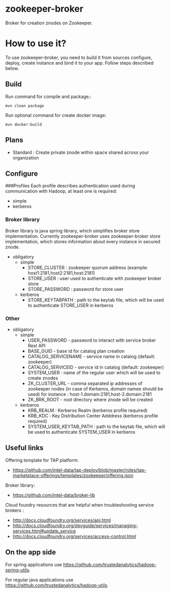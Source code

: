 zookeeper-broker
================

Broker for creation znodes on Zookeeper.

# How to use it?
To use zookeeper-broker, you need to build it from sources configure, deploy, create instance and bind it to your app. Follow steps described below. 

## Build 
Run command for compile and package.: 
```
mvn clean package
```
Run optional command for create docker image:
```
mvn docker:build
```

## Plans

  * Standard : Create private znode within space shared across your organization

## Configure

###Profiles 
Each profile describes authentication used during communication with Hadoop, at least one is required: 

  * simple
  * kerberos
  
### Broker library
Broker library is java spring library, which simplifies broker store implementation. Currently zookeeper-broker uses zookeeper-broker store implementation, which stores information about every instance in secured znode.

* obligatory
  * simple
    * STORE_CLUSTER : zookeeper quorum address (example: host1:2181,host2:2181,host:2181)
    * STORE_USER : user used to authenticate with zookeeper broker store
    * STORE_PASSWORD : password for store user
  * kerberos
    * STORE_KEYTABPATH : path to the keytab file, which will be used to authenticate STORE_USER in kerberos

### Other
* obligatory
  * simple
    * USER_PASSWORD - password to interact with service broker Rest API
    * BASE_GUID - base id for catalog plan creation
    * CATALOG_SERVICENAME - service name in catalog (default: zookeeper)
    * CATALOG_SERVICEID - service id in catalog (default: zookeeper)
    * SYSTEM_USER : name of the regular user which will be used to create znodes
    * ZK_CLUSTER_URL - comma separated ip addresses of zookeeper nodes (in case of Kerberos, domain names should be used) for instance : host-1.domain:2181,host-2.domain:2181
    * ZK_BRK_ROOT - root directory where znode will be created
  * kerberos
    * KRB_REALM : Kerberos Realm (kerberos profile required)
    * KRB_KDC : Key Distribution Center Adddress (kerberos profile required)
    * SYSTEM_USER_KEYTAB_PATH : path to the keytab file, which will be used to authenticate SYSTEM_USER in kerberos


## Useful links

Offering template for TAP platform:
 * https://github.com/intel-data/tap-deploy/blob/master/roles/tap-marketplace-offerings/templates/zookeeper/offering.json

Broker library:
 * https://github.com/intel-data/broker-lib    

Cloud foundry resources that are helpful when troubleshooting service brokers : 
 * http://docs.cloudfoundry.org/services/api.html
 * http://docs.cloudfoundry.org/devguide/services/managing-services.html#update_service
 * http://docs.cloudfoundry.org/services/access-control.html

## On the app side

For spring applications use https://github.com/trustedanalytics/hadoop-spring-utils. 

For regular java applications use https://github.com/trustedanalytics/hadoop-utils. 
